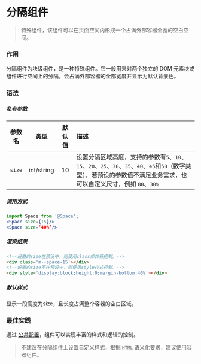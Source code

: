 # 分隔组件
> 特殊组件，该组件可以在页面空间内形成一个占满外部容器全宽的空白空间。

### 作用
分隔组件为块级组件，是一种特殊组件。它一般用来对两个独立的 DOM 元素块或组件进行空间上的分隔，会占满外部容器的全部宽度并显示为默认背景色。

### 语法
##### 私有参数

| 参数名 | 类型 | 默认值 | 描述
| :-: | :-: | :-: | :- |
| `size` | int/string | 10 | 设置分隔区域高度，支持的参数有`5`、`10`、`15`、`20`、`25`、`30`、`35`、`40`、`45`和`50`（数字类型），若预设的参数值不满足业务需求，也可以自定义尺寸，例如 `80`、`30%` |

##### 调用方式
``` jsx
import Space from '@Space';
<Space size={15}/>
<Space size=‘40%’/>
```
##### 渲染结果
``` html
<!--设置的size在预设中，则使用class修饰符控制。-->
<div class='m--space-15'></div>
<!--设置的size不在预设中，则使用style样式控制。-->
<div style='display:block;height:0;margin-bottom:40%'></div>
```
##### 默认样式
显示一段高度为size，且长度占满整个容器的空白区域。

### 最佳实践
通过 [公共配置](../ch1/public.md)，组件可以实现丰富的样式和逻辑的控制。
>不建议在分隔组件上设置自定义样式，根据 `HTML` 语义化要求，建议使用容器组件。